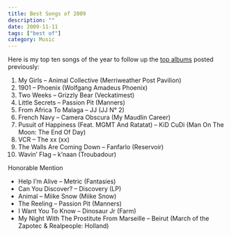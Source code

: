 ```yaml
---
title: Best Songs of 2009
description: ""
date: 2009-11-11
tags: ["best of"]
category: Music
---
```



Here is my top ten songs of the year to follow up the <a href="https://web.archive.org/web/20131211105400/http://www.marktopia.net/best-music-of-2009">top albums</a> posted previously:

<div id="_mcePaste" style="position: absolute; left: -10000px; top: 0px; width: 1px; height: 1px; overflow-x: hidden; overflow-y: hidden;">My Girls – Animal Collective (Merriweather Post Pavilion)</div>

<div id="_mcePaste" style="position: absolute; left: -10000px; top: 0px; width: 1px; height: 1px; overflow-x: hidden; overflow-y: hidden;">1901 – Phoenix (Wolfgang Amadeus Phoenix)</div>

<div id="_mcePaste" style="position: absolute; left: -10000px; top: 0px; width: 1px; height: 1px; overflow-x: hidden; overflow-y: hidden;">Two Weeks – Grizzly Bear (Veckatimest)</div>

<div id="_mcePaste" style="position: absolute; left: -10000px; top: 0px; width: 1px; height: 1px; overflow-x: hidden; overflow-y: hidden;">Little Secrets – Passion Pit (Manners)</div>

<div id="_mcePaste" style="position: absolute; left: -10000px; top: 0px; width: 1px; height: 1px; overflow-x: hidden; overflow-y: hidden;">From Africa To Malaga – JJ (JJ N° 2)</div>

<div id="_mcePaste" style="position: absolute; left: -10000px; top: 0px; width: 1px; height: 1px; overflow-x: hidden; overflow-y: hidden;">French Navy – Camera Obscura (My Maudlin Career)</div>

<div id="_mcePaste" style="position: absolute; left: -10000px; top: 0px; width: 1px; height: 1px; overflow-x: hidden; overflow-y: hidden;">Pusuit of Happiness (Feat. MGMT And Ratatat) – KiD CuDi (Man On The Moon: The End Of Day)</div>

<div id="_mcePaste" style="position: absolute; left: -10000px; top: 0px; width: 1px; height: 1px; overflow-x: hidden; overflow-y: hidden;">VCR – The xx (xx)</div>

<div id="_mcePaste" style="position: absolute; left: -10000px; top: 0px; width: 1px; height: 1px; overflow-x: hidden; overflow-y: hidden;">The Walls Are Coming Down – Fanfarlo (Reservoir)</div>

<div id="_mcePaste" style="position: absolute; left: -10000px; top: 0px; width: 1px; height: 1px; overflow-x: hidden; overflow-y: hidden;">Wavin’ Flag – k’naan (Troubadour)</div>

<div id="_mcePaste" style="position: absolute; left: -10000px; top: 0px; width: 1px; height: 1px; overflow-x: hidden; overflow-y: hidden;">Help I’m Alive – Metric (Fantasies)</div>

<div id="_mcePaste" style="position: absolute; left: -10000px; top: 0px; width: 1px; height: 1px; overflow-x: hidden; overflow-y: hidden;">Can You Discover? – Discovery (LP)</div>

<div id="_mcePaste" style="position: absolute; left: -10000px; top: 0px; width: 1px; height: 1px; overflow-x: hidden; overflow-y: hidden;">Animal – Miike Snow (Miike Snow)</div>

<div id="_mcePaste" style="position: absolute; left: -10000px; top: 0px; width: 1px; height: 1px; overflow-x: hidden; overflow-y: hidden;">The Reeling – Passion Pit (Manners)</div>

<div id="_mcePaste" style="position: absolute; left: -10000px; top: 0px; width: 1px; height: 1px; overflow-x: hidden; overflow-y: hidden;">I Want You To Know – Dinosaur Jr (Farm)</div>

<div id="_mcePaste" style="position: absolute; left: -10000px; top: 0px; width: 1px; height: 1px; overflow-x: hidden; overflow-y: hidden;">My Night With The Prostitute From Marseille – Beirut (March of the Zapotec &amp; Realpeople: Holland)</div>

<ol>

<li>My Girls – Animal Collective (Merriweather Post Pavilion)</li>

<li>1901 – Phoenix (Wolfgang Amadeus Phoenix)</li>

<li>Two Weeks – Grizzly Bear (Veckatimest)</li>

<li>Little Secrets – Passion Pit (Manners)</li>

<li>From Africa To Malaga – JJ (JJ N° 2)</li>

<li>French Navy – Camera Obscura (My Maudlin Career)</li>

<li>Pusuit of Happiness (Feat. MGMT And Ratatat) – KiD CuDi (Man On The Moon: The End Of Day)</li>

<li>VCR – The xx (xx)</li>

<li>The Walls Are Coming Down – Fanfarlo (Reservoir)</li>

<li>Wavin’ Flag – k’naan (Troubadour)</li>

</ol>

Honorable Mention

<ul>

<li>Help I’m Alive – Metric (Fantasies)</li>

<li>Can You Discover? – Discovery (LP)</li>

<li>Animal – Miike Snow (Miike Snow)</li>

<li>The Reeling – Passion Pit (Manners)</li>

<li>I Want You To Know – Dinosaur Jr (Farm)</li>

<li>My Night With The Prostitute From Marseille – Beirut (March of the Zapotec &amp; Realpeople: Holland)</li>

</ul>

